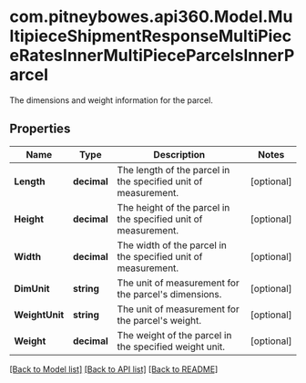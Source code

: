 # com.pitneybowes.api360.Model.MultipieceShipmentResponseMultiPieceRatesInnerMultiPieceParcelsInnerParcel
The dimensions and weight information for the parcel.

## Properties

Name | Type | Description | Notes
------------ | ------------- | ------------- | -------------
**Length** | **decimal** | The length of the parcel in the specified unit of measurement. | [optional] 
**Height** | **decimal** | The height of the parcel in the specified unit of measurement. | [optional] 
**Width** | **decimal** | The width of the parcel in the specified unit of measurement. | [optional] 
**DimUnit** | **string** | The unit of measurement for the parcel&#39;s dimensions. | [optional] 
**WeightUnit** | **string** | The unit of measurement for the parcel&#39;s weight. | [optional] 
**Weight** | **decimal** | The weight of the parcel in the specified weight unit. | [optional] 

[[Back to Model list]](../../README.md#documentation-for-models) [[Back to API list]](../../README.md#documentation-for-api-endpoints) [[Back to README]](../../README.md)

